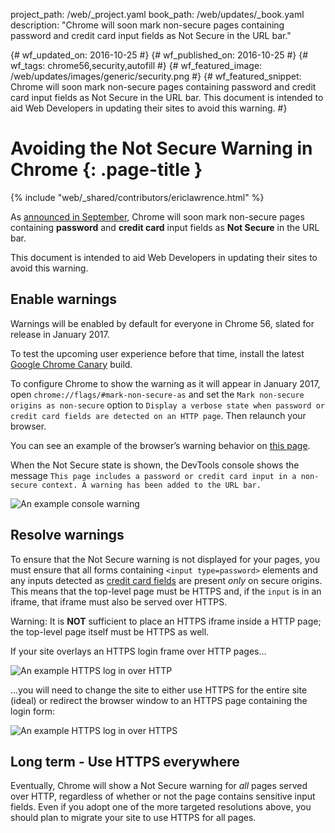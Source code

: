 project_path: /web/_project.yaml book_path: /web/updates/_book.yaml description: "Chrome will soon mark non-secure pages containing password and credit card input fields as Not Secure in the URL bar."

{# wf_updated_on: 2016-10-25 #} {# wf_published_on: 2016-10-25 #} {# wf_tags: chrome56,security,autofill #} {# wf_featured_image: /web/updates/images/generic/security.png #} {# wf_featured_snippet: Chrome will soon mark non-secure pages containing password and credit card input fields as Not Secure in the URL bar. This document is intended to aid Web Developers in updating their sites to avoid this warning. #}

# Avoiding the Not Secure Warning in Chrome {: .page-title }

{% include "web/_shared/contributors/ericlawrence.html" %}

As [announced in September](https://security.googleblog.com/2016/09/moving-towards-more-secure-web.html), Chrome will soon mark non-secure pages containing **password** and **credit card** input fields as **Not Secure** in the URL bar.

This document is intended to aid Web Developers in updating their sites to avoid this warning.

## Enable warnings

Warnings will be enabled by default for everyone in Chrome 56, slated for release in January 2017.

To test the upcoming user experience before that time, install the latest [Google Chrome Canary](https://www.google.com/chrome/browser/canary.html) build.

To configure Chrome to show the warning as it will appear in January 2017, open `chrome://flags/#mark-non-secure-as` and set the `Mark non-secure origins as
non-secure` option to `Display a verbose state when password or credit card
fields are detected on an HTTP page`. Then relaunch your browser.

You can see an example of the browser’s warning behavior on [this page](http://http-password.badssl.com/).

When the Not Secure state is shown, the DevTools console shows the message `This
page includes a password or credit card input in a non-secure context. A warning
has been added to the URL bar.`

![An example console warning](/web/updates/images/2016/10/avoid-not-secure-warn/not-secure-warning.png)

## Resolve warnings

To ensure that the Not Secure warning is not displayed for your pages, you must ensure that all forms containing `<input type=password>` elements and any inputs detected as [credit card fields](/web/updates/2015/06/checkout-faster-with-autofill) are present *only* on secure origins. This means that the top-level page must be HTTPS and, if the `input` is in an iframe, that iframe must also be served over HTTPS.

Warning: It is **NOT** sufficient to place an HTTPS iframe inside a HTTP page; the top-level page itself must be HTTPS as well.

If your site overlays an HTTPS login frame over HTTP pages...

![An example HTTPS log in over HTTP](/web/updates/images/2016/10/avoid-not-secure-warn/not-secure-login.png)

...you will need to change the site to either use HTTPS for the entire site (ideal) or redirect the browser window to an HTTPS page containing the login form:

![An example HTTPS log in over HTTPS](/web/updates/images/2016/10/avoid-not-secure-warn/secure-login.png)

## Long term - Use HTTPS everywhere

Eventually, Chrome will show a Not Secure warning for *all* pages served over HTTP, regardless of whether or not the page contains sensitive input fields. Even if you adopt one of the more targeted resolutions above, you should plan to migrate your site to use HTTPS for all pages.